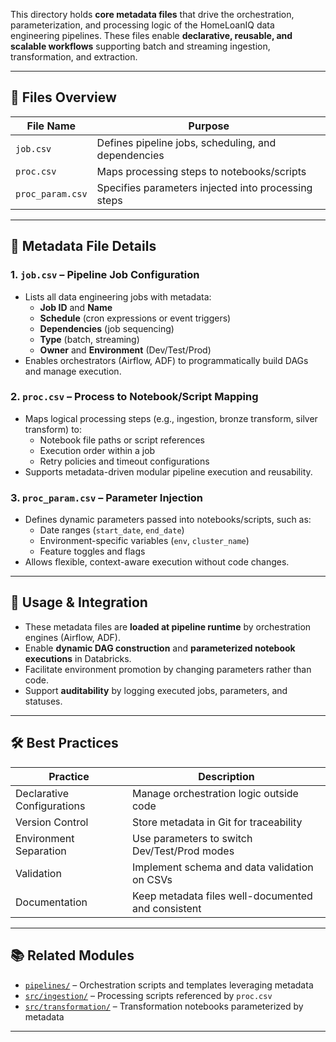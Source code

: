 
This directory holds **core metadata files** that drive the orchestration, parameterization, and processing logic of the HomeLoanIQ data engineering pipelines. These files enable **declarative, reusable, and scalable workflows** supporting batch and streaming ingestion, transformation, and extraction.

---

## 📁 Files Overview

| File Name       | Purpose                                              |
|-----------------|------------------------------------------------------|
| `job.csv`       | Defines pipeline jobs, scheduling, and dependencies  |
| `proc.csv`      | Maps processing steps to notebooks/scripts           |
| `proc_param.csv`| Specifies parameters injected into processing steps  |

---

## 📝 Metadata File Details

### 1. `job.csv` – Pipeline Job Configuration

- Lists all data engineering jobs with metadata:
  - **Job ID** and **Name**
  - **Schedule** (cron expressions or event triggers)
  - **Dependencies** (job sequencing)
  - **Type** (batch, streaming)
  - **Owner** and **Environment** (Dev/Test/Prod)
- Enables orchestrators (Airflow, ADF) to programmatically build DAGs and manage execution.

### 2. `proc.csv` – Process to Notebook/Script Mapping

- Maps logical processing steps (e.g., ingestion, bronze transform, silver transform) to:
  - Notebook file paths or script references
  - Execution order within a job
  - Retry policies and timeout configurations
- Supports metadata-driven modular pipeline execution and reusability.

### 3. `proc_param.csv` – Parameter Injection

- Defines dynamic parameters passed into notebooks/scripts, such as:
  - Date ranges (`start_date`, `end_date`)
  - Environment-specific variables (`env`, `cluster_name`)
  - Feature toggles and flags
- Allows flexible, context-aware execution without code changes.

---

## 🔧 Usage & Integration

- These metadata files are **loaded at pipeline runtime** by orchestration engines (Airflow, ADF).
- Enable **dynamic DAG construction** and **parameterized notebook executions** in Databricks.
- Facilitate environment promotion by changing parameters rather than code.
- Support **auditability** by logging executed jobs, parameters, and statuses.

---

## 🛠️ Best Practices

| Practice                    | Description                                  |
|-----------------------------|----------------------------------------------|
| Declarative Configurations | Manage orchestration logic outside code      |
| Version Control             | Store metadata in Git for traceability       |
| Environment Separation     | Use parameters to switch Dev/Test/Prod modes  |
| Validation                  | Implement schema and data validation on CSVs |
| Documentation               | Keep metadata files well-documented and consistent |

---

## 📚 Related Modules

- [`pipelines/`](../pipelines/) – Orchestration scripts and templates leveraging metadata
- [`src/ingestion/`](../ingestion/) – Processing scripts referenced by `proc.csv`
- [`src/transformation/`](../transformation/) – Transformation notebooks parameterized by metadata

---

